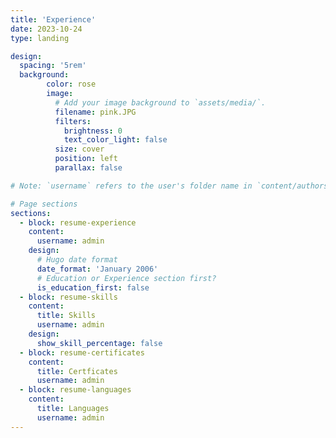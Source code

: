 ```yaml
---
title: 'Experience'
date: 2023-10-24
type: landing

design:
  spacing: '5rem'
  background:
        color: rose
        image:
          # Add your image background to `assets/media/`.
          filename: pink.JPG
          filters:
            brightness: 0
            text_color_light: false
          size: cover
          position: left
          parallax: false

# Note: `username` refers to the user's folder name in `content/authors/`

# Page sections
sections:
  - block: resume-experience
    content:
      username: admin
    design:
      # Hugo date format
      date_format: 'January 2006'
      # Education or Experience section first?
      is_education_first: false
  - block: resume-skills
    content:
      title: Skills
      username: admin
    design:
      show_skill_percentage: false
  - block: resume-certificates
    content:
      title: Certficates
      username: admin
  - block: resume-languages
    content:
      title: Languages
      username: admin
---
```

